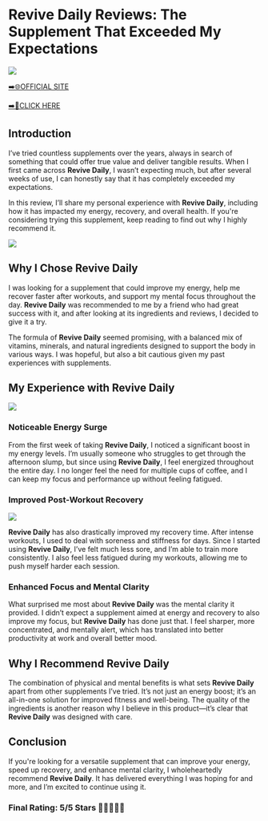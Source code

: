 # **Revive Daily Reviews**: The Supplement That Exceeded My Expectations

[![](https://static.vecteezy.com/system/resources/thumbnails/019/896/014/small/buy-now-gradient-button-with-cart-symbol-buy-now-illustration-png.png)](https://edetoop.top/lander/sugarpreland-1/revivedaily.html) 

[➡️🌐OFFICIAL SITE](https://edetoop.top/lander/sugarpreland-1/revivedaily.html) 

[➡️🔗CLICK HERE](https://edetoop.top/lander/sugarpreland-1/revivedaily.html) 


## Introduction

I’ve tried countless supplements over the years, always in search of something that could offer true value and deliver tangible results. When I first came across **Revive Daily**, I wasn’t expecting much, but after several weeks of use, I can honestly say that it has completely exceeded my expectations.

In this review, I’ll share my personal experience with **Revive Daily**, including how it has impacted my energy, recovery, and overall health. If you're considering trying this supplement, keep reading to find out why I highly recommend it.

[![](https://wallpapers.com/images/hd/red-order-now-button-udg4jcj4arvn8b0n-2.png)](https://edetoop.top/lander/sugarpreland-1/revivedaily.html)  

## Why I Chose **Revive Daily**

I was looking for a supplement that could improve my energy, help me recover faster after workouts, and support my mental focus throughout the day. **Revive Daily** was recommended to me by a friend who had great success with it, and after looking at its ingredients and reviews, I decided to give it a try.

The formula of **Revive Daily** seemed promising, with a balanced mix of vitamins, minerals, and natural ingredients designed to support the body in various ways. I was hopeful, but also a bit cautious given my past experiences with supplements.

## My Experience with **Revive Daily**

[![](https://static.vecteezy.com/system/resources/thumbnails/019/896/014/small/buy-now-gradient-button-with-cart-symbol-buy-now-illustration-png.png)](https://edetoop.top/lander/sugarpreland-1/revivedaily.html)

### Noticeable Energy Surge

From the first week of taking **Revive Daily**, I noticed a significant boost in my energy levels. I’m usually someone who struggles to get through the afternoon slump, but since using **Revive Daily**, I feel energized throughout the entire day. I no longer feel the need for multiple cups of coffee, and I can keep my focus and performance up without feeling fatigued.

### Improved Post-Workout Recovery

[![](https://wallpapers.com/images/hd/red-order-now-button-udg4jcj4arvn8b0n-2.png)](https://edetoop.top/lander/sugarpreland-1/revivedaily.html)  

**Revive Daily** has also drastically improved my recovery time. After intense workouts, I used to deal with soreness and stiffness for days. Since I started using **Revive Daily**, I’ve felt much less sore, and I’m able to train more consistently. I also feel less fatigued during my workouts, allowing me to push myself harder each session.

### Enhanced Focus and Mental Clarity

What surprised me most about **Revive Daily** was the mental clarity it provided. I didn’t expect a supplement aimed at energy and recovery to also improve my focus, but **Revive Daily** has done just that. I feel sharper, more concentrated, and mentally alert, which has translated into better productivity at work and overall better mood.

## Why I Recommend **Revive Daily**

The combination of physical and mental benefits is what sets **Revive Daily** apart from other supplements I’ve tried. It’s not just an energy boost; it’s an all-in-one solution for improved fitness and well-being. The quality of the ingredients is another reason why I believe in this product—it’s clear that **Revive Daily** was designed with care.

## Conclusion

If you're looking for a versatile supplement that can improve your energy, speed up recovery, and enhance mental clarity, I wholeheartedly recommend **Revive Daily**. It has delivered everything I was hoping for and more, and I’m excited to continue using it.

### Final Rating: 5/5 Stars 🌟🌟🌟🌟🌟
